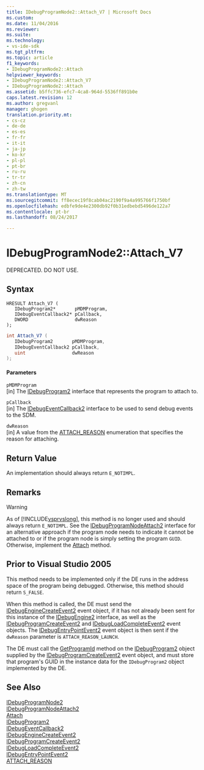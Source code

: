 ```yaml
---
title: IDebugProgramNode2::Attach_V7 | Microsoft Docs
ms.custom: 
ms.date: 11/04/2016
ms.reviewer: 
ms.suite: 
ms.technology:
- vs-ide-sdk
ms.tgt_pltfrm: 
ms.topic: article
f1_keywords:
- IDebugProgramNode2::Attach
helpviewer_keywords:
- IDebugProgramNode2::Attach_V7
- IDebugProgramNode2::Attach
ms.assetid: b5ffc736-efc7-4ca8-964d-5536ff891b0e
caps.latest.revision: 12
ms.author: gregvanl
manager: ghogen
translation.priority.mt:
- cs-cz
- de-de
- es-es
- fr-fr
- it-it
- ja-jp
- ko-kr
- pl-pl
- pt-br
- ru-ru
- tr-tr
- zh-cn
- zh-tw
ms.translationtype: MT
ms.sourcegitcommit: ff8ecec19f8cab04ac2190f9a4a995766f1750bf
ms.openlocfilehash: edbfe9de4e2300db92f0b31edbebd5496de122a7
ms.contentlocale: pt-br
ms.lasthandoff: 08/24/2017

---
```

# <a name="idebugprogramnode2attachv7"></a>IDebugProgramNode2::Attach_V7
DEPRECATED. DO NOT USE.  
  
## <a name="syntax"></a>Syntax  
  
```cpp#  
HRESULT Attach_V7 (   
   IDebugProgram2*       pMDMProgram,  
   IDebugEventCallback2* pCallback,  
   DWORD                 dwReason  
);  
```  
  
```cs  
int Attach_V7 (   
   IDebugProgram2       pMDMProgram,  
   IDebugEventCallback2 pCallback,  
   uint                 dwReason  
);  
```  
  
#### <a name="parameters"></a>Parameters  
 `pMDMProgram`  
 [in] The [IDebugProgram2](../../../extensibility/debugger/reference/idebugprogram2.md) interface that represents the program to attach to.  
  
 `pCallback`  
 [in] The [IDebugEventCallback2](../../../extensibility/debugger/reference/idebugeventcallback2.md) interface to be used to send debug events to the SDM.  
  
 `dwReason`  
 [in] A value from the [ATTACH_REASON](../../../extensibility/debugger/reference/attach-reason.md) enumeration that specifies the reason for attaching.  
  
## <a name="return-value"></a>Return Value  
 An implementation should always return `E_NOTIMPL`.  
  
## <a name="remarks"></a>Remarks  
  
> [!WARNING]
>  As of [!INCLUDE[vsprvslong](../../../code-quality/includes/vsprvslong_md.md)], this method is no longer used and should always return `E_NOTIMPL`. See the [IDebugProgramNodeAttach2](../../../extensibility/debugger/reference/idebugprogramnodeattach2.md) interface for an alternative approach if the program node needs to indicate it cannot be attached to or if the program node is simply setting the program `GUID`. Otherwise, implement the [Attach](../../../extensibility/debugger/reference/idebugengine2-attach.md) method.  
  
## <a name="prior-to-visual-studio-2005"></a>Prior to Visual Studio 2005  
 This method needs to be implemented only if the DE runs in the address space of the program being debugged. Otherwise, this method should return `S_FALSE`.  
  
 When this method is called, the DE must send the [IDebugEngineCreateEvent2](../../../extensibility/debugger/reference/idebugenginecreateevent2.md) event object, if it has not already been sent for this instance of the [IDebugEngine2](../../../extensibility/debugger/reference/idebugengine2.md) interface, as well as the [IDebugProgramCreateEvent2](../../../extensibility/debugger/reference/idebugprogramcreateevent2.md) and [IDebugLoadCompleteEvent2](../../../extensibility/debugger/reference/idebugloadcompleteevent2.md) event objects. The [IDebugEntryPointEvent2](../../../extensibility/debugger/reference/idebugentrypointevent2.md) event object is then sent if the `dwReason` parameter is `ATTACH_REASON_LAUNCH`.  
  
 The DE must call the [GetProgramId](../../../extensibility/debugger/reference/idebugprogram2-getprogramid.md) method on the [IDebugProgram2](../../../extensibility/debugger/reference/idebugprogram2.md) object supplied by the [IDebugProgramCreateEvent2](../../../extensibility/debugger/reference/idebugprogramcreateevent2.md) event object, and must store that program's GUID in the instance data for the `IDebugProgram2` object implemented by the DE.  
  
## <a name="see-also"></a>See Also  
 [IDebugProgramNode2](../../../extensibility/debugger/reference/idebugprogramnode2.md)   
 [IDebugProgramNodeAttach2](../../../extensibility/debugger/reference/idebugprogramnodeattach2.md)   
 [Attach](../../../extensibility/debugger/reference/idebugengine2-attach.md)   
 [IDebugProgram2](../../../extensibility/debugger/reference/idebugprogram2.md)   
 [IDebugEventCallback2](../../../extensibility/debugger/reference/idebugeventcallback2.md)   
 [IDebugEngineCreateEvent2](../../../extensibility/debugger/reference/idebugenginecreateevent2.md)   
 [IDebugProgramCreateEvent2](../../../extensibility/debugger/reference/idebugprogramcreateevent2.md)   
 [IDebugLoadCompleteEvent2](../../../extensibility/debugger/reference/idebugloadcompleteevent2.md)   
 [IDebugEntryPointEvent2](../../../extensibility/debugger/reference/idebugentrypointevent2.md)   
 [ATTACH_REASON](../../../extensibility/debugger/reference/attach-reason.md)
